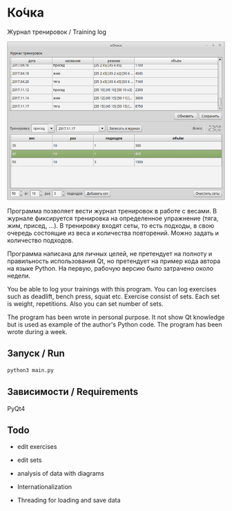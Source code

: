 # Ко́чка
Журнал тренировок / Training log

![](screenshot.png)

Программа позволяет вести журнал тренировок в работе с весами. В журнале
фиксируется тренировка на определенное упражнение (тяга, жим, присед, ...).
В тренировку входят сеты, то есть подходы, в свою очередь состоящие из веса и
количества повторений. Можно задать и количество подходов.

Программа написана для личных целей, не претендует на полноту и правильность
использования Qt, но претендует на пример кода автора на языке Python. На
первую, рабочую версию было затрачено около недели.

You be able to log your trainings with this program. You can log exercises such
as deadlift, bench press, squat etc. Exercise consist of sets. Each set is
weight, repetitions. Also you can set number of sets.

The program has been wrote in personal purpose. It not show Qt knowledge but is
used as example of the author's Python code. The program has been wrote during
a week.

## Запуск / Run
```sh
python3 main.py
```

## Зависимости / Requirements
PyQt4

## Todo
- edit exercises
- edit sets
- analysis of data with diagrams


- Internationalization
- Threading for loading and save data
